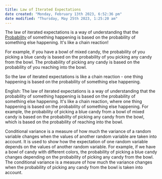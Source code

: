 ```yaml
---
title: Law of Iterated Expectations
date created: "Monday, February 13th 2023, 6:52:36 pm"
date modified: "Thursday, May 25th 2023, 1:25:20 am"
---
```


The law of iterated expectations is a way of understanding that the [Probability](Probability.md) of something happening is based on the probability of something else happening. It's like a chain reaction!

For example, if you have a bowl of mixed candy, the probability of you picking a blue candy is based on the probability of you picking any candy from the bowl. The probability of picking any candy is based on the probability of you reaching into the bowl.

So the law of iterated expectations is like a chain reaction - one thing happening is based on the probability of something else happening.

English: The law of iterated expectations is a way of understanding that the probability of something happening is based on the probability of something else happening. It's like a chain reaction, where one thing happening is based on the probability of something else happening. For example, the probability of picking a blue candy from a bowl of mixed candy is based on the probability of picking any candy from the bowl, which is based on the probability of reaching into the bowl.

Conditional variance is a measure of how much the variance of a random variable changes when the values of another random variable are taken into account. It is used to show how the expectation of one random variable depends on the values of another random variable. For example, if we have a bowl of candy with different colors, the probability of picking a blue candy changes depending on the probability of picking any candy from the bowl. The conditional variance is a measure of how much the variance changes when the probability of picking any candy from the bowl is taken into account.
